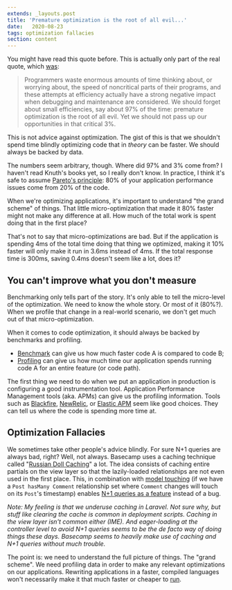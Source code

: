 ```yaml
---
extends: _layouts.post
title: 'Premature optimization is the root of all evil...'
date:   2020-08-23
tags: optimization fallacies
section: content
---
```


You might have read this quote before. This is actually only part of the real quote, which [was](https://en.wikiquote.org/wiki/Donald_Knuth):

> Programmers waste enormous amounts of time thinking about, or worrying about, the speed of noncritical parts of their programs, and these attempts at efficiency actually have a strong negative impact when debugging and maintenance are considered. We should forget about small efficiencies, say about 97% of the time: premature optimization is the root of all evil. Yet we should not pass up our opportunities in that critical 3%.

This is not advice against optimization. The gist of this is that we shouldn't spend time blindly optimizing code that in _theory_ can be faster. We should always be backed by data.

The numbers seem arbitrary, though. Where did 97% and 3% come from? I haven't read Knuth's books yet, so I really don't know. In practice, I think it's safe to assume [Pareto's principle](https://en.wikipedia.org/wiki/Pareto_principle): 80% of your application performance issues come from 20% of the code.

When we're optimizing applications, it's important to understand "the grand scheme" of things. That little micro-optimization that made it 80% faster might not make any difference at all. How much of the total work is spent doing that in the first place?

That's not to say that micro-optimizations are bad. But if the application is spending 4ms of the total time doing that thing we optimized, making it 10% faster will only make it run in 3.6ms instead of 4ms. If the total response time is 300ms, saving 0.4ms doesn't seem like a lot, does it?

## You can't improve what you don't measure

Benchmarking only tells part of the story. It's only able to tell the micro-level of the optimization. We need to know the whole story. Or most of it (80%?). When we profile that change in a real-world scenario, we don't get much out of that micro-optimization.

When it comes to code optimization, it should always be backed by benchmarks and profiling.

* [Benchmark](https://en.wikipedia.org/wiki/Benchmark_(computing)) can give us how much faster code A is compared to code B;
* [Profiling](https://en.wikipedia.org/wiki/Profiling_(computer_programming)) can give us how much time our application spends running code A for an entire feature (or code path).

The first thing we need to do when we put an application in production is configuring a good instrumentation tool. Application Performance Management tools (aka. APMs) can give us the profiling information. Tools such as [Blackfire](https://blackfire.io), [NewRelic](https://newrelic.com/), or [Elastic APM](https://www.elastic.co/apm) seem like good choices. They can tell us where the code is spending more time at.

## Optimization Fallacies

We sometimes take other people's advice blindly. For sure N+1 queries are always bad, right? Well, not always. Basecamp uses a caching technique called "[Russian Doll Caching](https://signalvnoise.com/posts/3690-the-performance-impact-of-russian-doll-caching)" a lot. The idea consists of caching entire partials on the view layer so that the lazily-loaded relationships are not even used in the first place. This, in combination with [model touching](https://guides.rubyonrails.org/association_basics.html#options-for-belongs-to-touch) (if we have a `Post hasMany Comment` relationship set where `Comment` changes will touch on its `Post`'s timestamp) enables [N+1 queries as a feature](https://www.youtube.com/watch?v=ktZLpjCanvg) instead of a bug.

_Note: My feeling is that we underuse caching in Laravel. Not sure why, but stuff like clearing the cache is common in deployment scripts. Caching in the view layer isn't common either (IME). And eager-loading at the controller level to avoid N+1 queries seems to be the de facto way of doing things these days. Basecamp seems to heavily make use of caching and N+1 queries without much trouble._

The point is: we need to understand the full picture of things. The "grand scheme". We need profiling data in order to make any relevant optimizations on our applications. Rewriting applications in a faster, compiled languages won't necessarily make it that much faster or cheaper to [run](https://m.signalvnoise.com/only-15-of-the-basecamp-operations-budget-is-spent-on-ruby/).